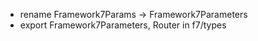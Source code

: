 - rename Framework7Params -> Framework7Parameters
- export Framework7Parameters, Router in f7/types
